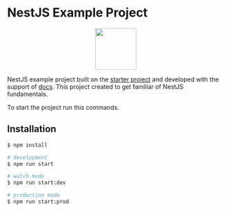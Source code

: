 # NestJS Example Project

<p align="center">
  <img src="https://docs.nestjs.com/assets/logo-small.svg" width="96">
</p>

NestJS example project built on the [starter project](https://github.com/nestjs/typescript-starter) and developed with the support of [docs](https://docs.nestjs.com/).
This project created to get familiar of NestJS fundamentals.

To start the project run this commands.

## Installation

```bash
$ npm install
```

```bash
# development
$ npm run start

# watch mode
$ npm run start:dev

# production mode
$ npm run start:prod
```